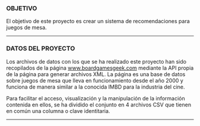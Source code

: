 ### OBJETIVO
El objetivo de este proyecto es crear un sistema de recomendaciones para juegos de mesa.

---

### DATOS DEL PROYECTO
Los archivos de datos con los que se ha realizado este proyecto han sido recopilados de la página www.boardgamesgeek.com mediante la API propia de la página para generar archivos XML. La página es una base de datos sobre juegos de mesa que lleva en funcionamiento desde el año 2000 y funciona de manera similar a la conocida IMBD para la industria del cine. 

Para facilitar el acceso, visualización y la manipulación de la información contenida en ellos, se ha dividido el conjunto en 4 archivos CSV que tienen en común una columna o clave identitaria.

---

### 